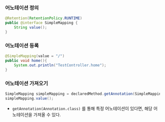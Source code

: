 ### 어노테이션 정의
```java
@Retention(RetentionPolicy.RUNTIME)  
public @interface SimpleMapping {  
    String value();  
}
```
### 어노테이션 등록
```java
@SimpleMapping(value = "/")  
public void home(){  
    System.out.println("TestController.home");  
}
```
### 어노테이션 가져오기
```java
SimpleMapping simpleMapping = declaredMethod.getAnnotation(SimpleMapping.class);
simpleMapping.value();
```
- `getAnnotation(Annotation.class)` 를 통해 특정 어노테이션이 있다면, 해당 어노테이션을 가져올 수 있다.
